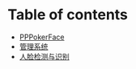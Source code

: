# Table of contents

* [PPPokerFace](README.md)
* [管理系统](guan-li-xi-tong.md)
* [人脸检测与识别](ren-lian-jian-ce-yu-shi-bie.md)

